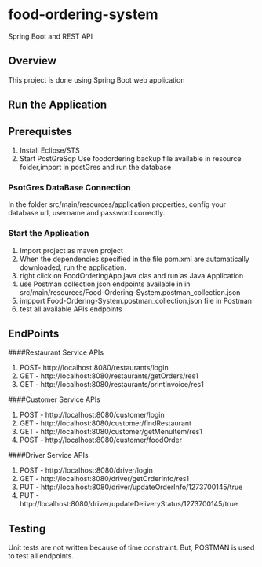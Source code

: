 # food-ordering-system
Spring Boot and REST API

## Overview
This project is done using Spring Boot web application 

## Run the Application
## Prerequistes
1. Install Eclipse/STS
2. Start PostGreSqp
Use foodordering backup file available in resource folder,import in postGres and run the database

### PsotGres DataBase Connection
In the folder src/main/resources/application.properties, config your database url, username and password correctly.
### Start the Application
1. Import project as maven project
2. When the dependencies specified in the file pom.xml are automatically downloaded, run the application.
3. right click on FoodOrderingApp.java clas and run as Java Application
3. use Postman collection json endpoints available in  in src/main/resources/Food-Ordering-System.postman_collection.json
4. impport Food-Ordering-System.postman_collection.json file in Postman 
5. test all available APIs endpoints

## EndPoints
####Restaurant Service APIs
1. POST- http://localhost:8080/restaurants/login 
2. GET - http://localhost:8080/restaurants/getOrders/res1 
3. GET - http://localhost:8080/restaurants/printInvoice/res1

####Customer Service APIs
1. POST - http://localhost:8080/customer/login
2. GET - http://localhost:8080/customer/findRestaurant
3. GET - http://localhost:8080/customer/getMenuItem/res1
4. POST - http://localhost:8080/customer/foodOrder   

####Driver Service APIs
1. POST - http://localhost:8080/driver/login
2. GET - http://localhost:8080/driver/getOrderInfo/res1  
3. PUT - http://localhost:8080/driver/updateOrderInfo/1273700145/true
4. PUT - http://localhost:8080/driver/updateDeliveryStatus/1273700145/true


## Testing
Unit tests are not written because of time constraint. But, POSTMAN is used to test all endpoints.

